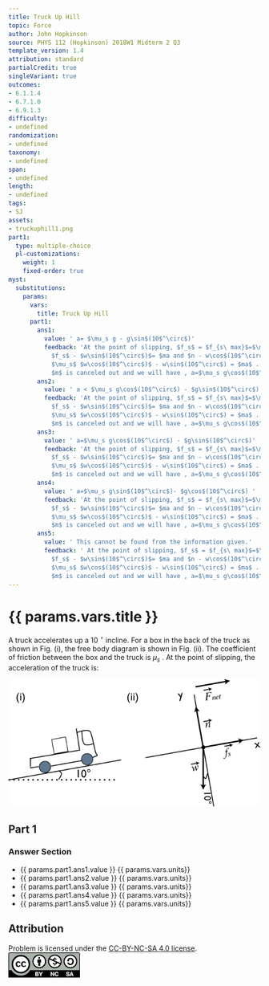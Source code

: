```yaml
---
title: Truck Up Hill
topic: Force
author: John Hopkinson
source: PHYS 112 (Hopkinson) 2018W1 Midterm 2 Q3
template_version: 1.4
attribution: standard
partialCredit: true
singleVariant: true
outcomes:
- 6.1.1.4
- 6.7.1.0
- 6.9.1.3
difficulty:
- undefined
randomization:
- undefined
taxonomy:
- undefined
span:
- undefined
length:
- undefined
tags:
- SJ
assets:
- truckuphill1.png
part1:
  type: multiple-choice
  pl-customizations:
    weight: 1
    fixed-order: true
myst:
  substitutions:
    params:
      vars:
        title: Truck Up Hill
      part1:
        ans1:
          value: ' a= $\mu_s g - g\sin$(10$^\circ$)'
          feedback: 'At the point of slipping, $f_s$ = $f_{s\ max}$=$\mu_s$ n .  Also,
            $f_s$ - $w\sin$(10$^\circ$)$= $ma and $n - w\cos$(10$^\circ$) = 0 . Therefore,
            $\mu_s$ $w\cos$(10$^\circ$)$ - w\sin$(10$^\circ$) = $ma$ . Since $w= mg$,
            $m$ is canceled out and we will have , a=$\mu_s g\cos$(10$^\circ$) - $g\sin$(10$^\circ$). '
        ans2:
          value: ' a < $\mu_s g\cos$(10$^\circ$) - $g\sin$(10$^\circ$)'
          feedback: 'At the point of slipping, $f_s$ = $f_{s\ max}$=$\mu_s$ n .  Also,
            $f_s$ - $w\sin$(10$^\circ$)$= $ma and $n - w\cos$(10$^\circ$) = 0 . Therefore,
            $\mu_s$ $w\cos$(10$^\circ$)$ - w\sin$(10$^\circ$) = $ma$ . Since $w= mg$,
            $m$ is canceled out and we will have , a=$\mu_s g\cos$(10$^\circ$) - $g\sin$(10$^\circ$). '
        ans3:
          value: ' a=$\mu_s g\cos$(10$^\circ$) - $g\sin$(10$^\circ$)'
          feedback: 'At the point of slipping, $f_s$ = $f_{s\ max}$=$\mu_s$ n .  Also,
            $f_s$ - $w\sin$(10$^\circ$)$= $ma and $n - w\cos$(10$^\circ$) = 0 . Therefore,
            $\mu_s$ $w\cos$(10$^\circ$)$ - w\sin$(10$^\circ$) = $ma$ . Since $w= mg$,
            $m$ is canceled out and we will have , a=$\mu_s g\cos$(10$^\circ$) - $g\sin$(10$^\circ$). '
        ans4:
          value: ' a=$\mu_s g\sin$(10$^\circ$)- $g\cos$(10$^\circ$) '
          feedback: 'At the point of slipping, $f_s$ = $f_{s\ max}$=$\mu_s$ n .  Also,
            $f_s$ - $w\sin$(10$^\circ$)$= $ma and $n - w\cos$(10$^\circ$) = 0 . Therefore,
            $\mu_s$ $w\cos$(10$^\circ$)$ - w\sin$(10$^\circ$) = $ma$ . Since $w= mg$,
            $m$ is canceled out and we will have , a=$\mu_s g\cos$(10$^\circ$) - $g\sin$(10$^\circ$). '
        ans5:
          value: ' This cannot be found from the information given.'
          feedback: ' At the point of slipping, $f_s$ = $f_{s\ max}$=$\mu_s$ n .  Also,
            $f_s$ - $w\sin$(10$^\circ$)$= $ma and $n - w\cos$(10$^\circ$) = 0 . Therefore,
            $\mu_s$ $w\cos$(10$^\circ$)$ - w\sin$(10$^\circ$) = $ma$ . Since $w= mg$,
            $m$ is canceled out and we will have , a=$\mu_s g\cos$(10$^\circ$) - $g\sin$(10$^\circ$).'
---
```

# {{ params.vars.title }}
A truck accelerates up a 10  $^\circ$  incline. For a box in the back of the truck as shown in Fig. (i), the free body diagram is shown in Fig. (ii). The coefficient of friction between the box and the truck is $\mu_s$ . At the point of slipping, the acceleration of the truck is:

<img src="truckuphill1.png">

## Part 1

### Answer Section

- {{ params.part1.ans1.value }} {{ params.vars.units}}
- {{ params.part1.ans2.value }} {{ params.vars.units}}
- {{ params.part1.ans3.value }} {{ params.vars.units}}
- {{ params.part1.ans4.value }} {{ params.vars.units}}
- {{ params.part1.ans5.value }} {{ params.vars.units}}

## Attribution

Problem is licensed under the [CC-BY-NC-SA 4.0 license](https://creativecommons.org/licenses/by-nc-sa/4.0/).<br> ![The Creative Commons 4.0 license requiring attribution-BY, non-commercial-NC, and share-alike-SA license.](https://raw.githubusercontent.com/firasm/bits/master/by-nc-sa.png)